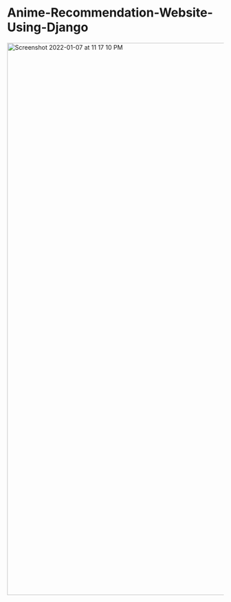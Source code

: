 # Anime-Recommendation-Website-Using-Django
<img width="1280" alt="Screenshot 2022-01-07 at 11 17 10 PM" src="https://user-images.githubusercontent.com/54856352/148613838-2ee3afd6-588a-4cf6-80f9-03d303c2482a.png">
